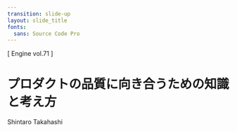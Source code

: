 ```yaml
---
transition: slide-up
layout: slide_title
fonts:
  sans: Source Code Pro
---
```


\[ Engine vol.71 \]

# プロダクトの品質に向き合うための知識と考え方

Shintaro Takahashi
